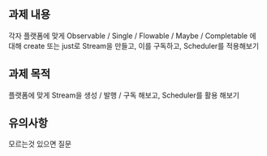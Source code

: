 ## 과제 내용
각자 플랫폼에 맞게 Observable / Single / Flowable / Maybe / Completable 에 대해 create 또는 just로 Stream을 만들고, 이를 구독하고, Scheduler를 적용해보기

## 과제 목적
플랫폼에 맞게 Stream을 생성 / 발행 / 구독 해보고, Scheduler를 활용 해보기 

## 유의사항
모르는것 있으면 질문 
